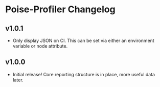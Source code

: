 # Poise-Profiler Changelog

## v1.0.1

* Only display JSON on CI. This can be set via either an environment variable or
  node attribute.

## v1.0.0

* Initial release! Core reporting structure is in place, more useful data later.
